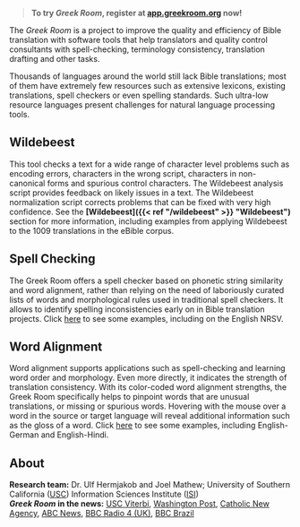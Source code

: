 > **To try *Greek Room*, register at <a target="_GR" href="https://app.greekroom.org">app.greekroom.org</a> now!**

The *Greek Room* is a project to improve the quality and efficiency of Bible translation with software tools that help translators and quality control consultants with spell-checking, terminology consistency, translation drafting and other tasks.

Thousands of languages around the world still lack Bible translations; most of them have extremely few resources such as extensive lexicons, existing translations, spell checkers or even spelling standards. Such ultra-low resource languages present challenges for natural language processing tools.

## Wildebeest
This tool checks a text for a wide range of character level problems such as encoding errors, characters in the wrong script, characters in non-canonical forms and spurious control characters. The Wildebeest analysis script provides feedback on likely issues in a text. The Wildebeest normalization script corrects problems that can be fixed with very high confidence. See the **[Wildebeest]({{< ref "/wildebeest" >}} "Wildebeest")** section for more information, including examples from applying Wildebeest to the 1009 translations in the eBible corpus.

## Spell Checking
The Greek Room offers a spell checker based on phonetic string similarity and word alignment, rather than relying on the need of laboriously curated lists of words and morphological rules used in traditional spell checkers. It allows to identify spelling inconsistencies early on in Bible translation projects. Click <a href="/spell">here</a> to see some examples, including on the English NRSV.

## Word Alignment
Word alignment supports applications such as spell-checking and learning word order and morphology. Even  more directly, it indicates the strength of translation consistency. With its color-coded word alignment strengths, the Greek Room specifically helps to pinpoint words that are unusual translations, or missing or spurious words. Hovering with the mouse over a word in the source or target language will reveal additional information such as the gloss of a word. Click <a href="/align">here</a> to see some examples, including English-German and English-Hindi.

## About
**Research team:** Dr. Ulf Hermjakob and Joel Mathew; University of Southern California (<a target="_USC" href="https://www.usc.edu">USC</a>) Information Sciences Institute (<a target="_ISI" href="https://www.isi.edu">ISI</a>)<br>
***Greek Room* in the news:** 
<a title="USC Viterbi &nbsp; (June 19, 2023)&#10;&quot;To the Ends of the Earth: Bringing the Bible to Languages Never Before Reached&quot;" target="_NEWS" href="https://viterbischool.usc.edu/news/2023/06/to-the-ends-of-the-earth-bringing-the-bible-to-languages-never-before-reached">USC Viterbi</a>,
<a title="Washington Post &nbsp; (July 6, 2023)&#10;by Religion News Service &nbsp; (July 5, 2023)&#10;carried by numerous other newspapers as well&#10;&quot;USC researchers use AI to help translate Bible into very rare languages&quot;" target="_NEWS" href="https://www.washingtonpost.com/religion/2023/07/06/usc-researchers-use-ai-help-translate-bible-into-very-rare-languages">Washington Post</a>,
<a title="Catholic New Agency &nbsp; (July 19, 2023)&#10;&quot;How AI is helping to translate the Bible into rare languages&quot;" target="_NEWS" href="https://www.catholicnewsagency.com/news/254821/how-ai-is-helping-to-translate-the-bible-into-rare-languages">Catholic New Agency</a>,
<a title="ABC7 News San Francisco &nbsp; (July 6, 2023)&#10;Live TV interview during the News at 3pm" target="_NEWS" href="https://archive.org/details/KGO_20230706_220000_ABC7_News_Getting_Answers/start/840/end/900">ABC News</a>,
<a title="BBC Radio 4 UK &nbsp; (July 16, 2023)&#10;Live radio interview during the &quot;Sunday&quot; program at 7:10am" target="_NEWS" href="https://www.bbc.co.uk/programmes/m001nvh6">BBC Radio 4 (UK)</a>,
<a title="BBC Brazil &nbsp; (August 29, 2023)&#10;&quot;O programa de IA que está ajudando a traduzir a Bíblia para línguas raras&quot; (in Portuguese)" target="_NEWS" href="https://www.bbc.com/portuguese/articles/ckdz1jyjlyno">BBC Brazil</a>
